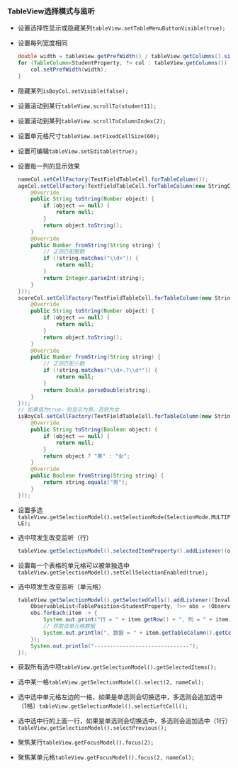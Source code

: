 ### TableView选择模式与监听

* 设置选择性显示或隐藏某列`tableView.setTableMenuButtonVisible(true);`

* 设置每列宽度相同
  
  ```java
  double width = tableView.getPrefWidth() / tableView.getColumns().size();  
  for (TableColumn<StudentProperty, ?> col : tableView.getColumns()) {  
      col.setPrefWidth(width);  
  }
  ```

* 隐藏某列`isBoyCol.setVisible(false);`

* 设置滚动到某行`tableView.scrollTo(student11);`

* 设置滚动到某列`tableView.scrollToColumnIndex(2);`

* 设置单元格尺寸`tableView.setFixedCellSize(60);`

* 设置可编辑`tableView.setEditable(true);`

* 设置每一列的显示效果
  
  ```java
  nameCol.setCellFactory(TextFieldTableCell.forTableColumn());  
  ageCol.setCellFactory(TextFieldTableCell.forTableColumn(new StringConverter<Number>() {  
      @Override  
      public String toString(Number object) {  
          if (object == null) {  
              return null;  
          }  
          return object.toString();  
      }  
      @Override  
      public Number fromString(String string) {  
          // 正则匹配整数  
          if (!string.matches("\\d+")) {  
              return null;  
          }  
          return Integer.parseInt(string);  
      }  
  }));  
  scoreCol.setCellFactory(TextFieldTableCell.forTableColumn(new StringConverter<Number>() {  
      @Override  
      public String toString(Number object) {  
          if (object == null) {  
              return null;  
          }  
          return object.toString();  
      }  
      @Override  
      public Number fromString(String string) {  
          // 正则匹配小数  
          if (!string.matches("\\d+.?\\d*")) {  
              return null;  
          }  
          return Double.parseDouble(string);  
      }  
  }));  
  // 如果值为true，则显示为男，否则为女  
  isBoyCol.setCellFactory(TextFieldTableCell.forTableColumn(new StringConverter<Boolean>() {  
      @Override  
      public String toString(Boolean object) {  
          if (object == null) {  
              return null;  
          }  
          return object ? "男" : "女";  
      }  
      @Override  
      public Boolean fromString(String string) {  
          return string.equals("男");  
      }  
  }));
  ```

* 设置多选`tableView.getSelectionModel().setSelectionMode(SelectionMode.MULTIPLE);`

* 选中项发生改变监听（行）
  
  ```java
  tableView.getSelectionModel().selectedItemProperty().addListener((observable, oldValue, newValue) -> System.out.println(newValue.getName()));
  ```

* 设置每一个表格的单元格可以被单独选中`tableView.getSelectionModel().setCellSelectionEnabled(true);`

* 选中项发生改变监听（单元格）
  
  ```java
  tableView.getSelectionModel().getSelectedCells().addListener((InvalidationListener) observable -> {  
      ObservableList<TablePosition<StudentProperty, ?>> obs = (ObservableList<TablePosition<StudentProperty, ?>>) observable;  
      obs.forEach(item -> {  
          System.out.print("行 = " + item.getRow() + ", 列 = " + item.getColumn());  
          // 获取该单元格数据  
          System.out.println(", 数据 = " + item.getTableColumn().getCellData(item.getRow()));  
      });  
      System.out.println("------------------------------");  
  });
  ```

* 获取所有选中项`tableView.getSelectionModel().getSelectedItems();`

* 选中某一格`tableView.getSelectionModel().select(2, nameCol);`

* 选中选中单元格左边的一格，如果是单选则会切换选中，多选则会追加选中（1格）`tableView.getSelectionModel().selectLeftCell();`

* 选中选中行的上面一行，如果是单选则会切换选中，多选则会追加选中（1行）`tableView.getSelectionModel().selectPrevious();`

* 聚焦某行`tableView.getFocusModel().focus(2);`

* 聚焦某单元格`tableView.getFocusModel().focus(2, nameCol);`